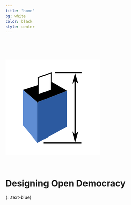 ```yaml
---
title: "home"
bg: white
color: black
style: center
---
```


<br><br><br>

![Designing Open Democracy Logo](img/dodlogo.png)

<br>

# Designing Open Democracy
{: .text-blue}

<br><br><br>
